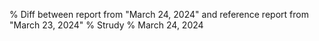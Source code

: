 % Diff between report from "March 24, 2024" and reference report from "March 23, 2024"
% Strudy
% March 24, 2024


